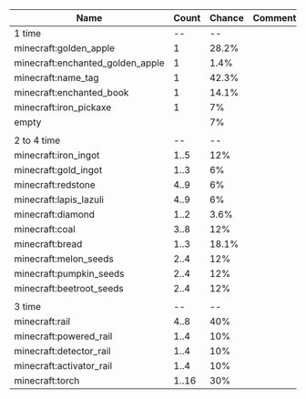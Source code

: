 | Name                             | Count | Chance | Comment |
| -------------------------------- | ----- | ------ | ------- |
| 1 time                           |    -- |     -- |         |
| minecraft:golden_apple           |     1 |  28.2% |         |
| minecraft:enchanted_golden_apple |     1 |   1.4% |         |
| minecraft:name_tag               |     1 |  42.3% |         |
| minecraft:enchanted_book         |     1 |  14.1% |         |
| minecraft:iron_pickaxe           |     1 |     7% |         |
| empty                            |       |     7% |         |
|                                  |       |        |         |
| 2 to 4 time                      |    -- |     -- |         |
| minecraft:iron_ingot             |  1..5 |    12% |         |
| minecraft:gold_ingot             |  1..3 |     6% |         |
| minecraft:redstone               |  4..9 |     6% |         |
| minecraft:lapis_lazuli           |  4..9 |     6% |         |
| minecraft:diamond                |  1..2 |   3.6% |         |
| minecraft:coal                   |  3..8 |    12% |         |
| minecraft:bread                  |  1..3 |  18.1% |         |
| minecraft:melon_seeds            |  2..4 |    12% |         |
| minecraft:pumpkin_seeds          |  2..4 |    12% |         |
| minecraft:beetroot_seeds         |  2..4 |    12% |         |
|                                  |       |        |         |
| 3 time                           |    -- |     -- |         |
| minecraft:rail                   |  4..8 |    40% |         |
| minecraft:powered_rail           |  1..4 |    10% |         |
| minecraft:detector_rail          |  1..4 |    10% |         |
| minecraft:activator_rail         |  1..4 |    10% |         |
| minecraft:torch                  | 1..16 |    30% |         |
